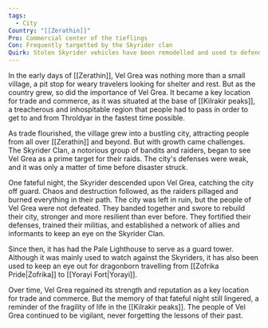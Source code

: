 ```yaml
---
tags:
  - City
Country: "[[Zerathin]]"
Pro: Commercial center of the tieflings
Con: Frequently targetted by the Skyrider clan
Quirk: Stolen Skyrider vehicles have been remodelled and used to defend against the Skyrider clan
---
```

In the early days of [[Zerathin]], Vel Grea was nothing more than a small village, a pit stop for weary travelers looking for shelter and rest. But as the country grew, so did the importance of Vel Grea. It became a key location for trade and commerce, as it was situated at the base of [[Kilrakir peaks]], a treacherous and inhospitable region that people had to pass in order to get to and from Throldyar in the fastest time possible.

As trade flourished, the village grew into a bustling city, attracting people from all over [[Zerathin]] and beyond. But with growth came challenges. The Skyrider Clan, a notorious group of bandits and raiders, began to see Vel Grea as a prime target for their raids. The city's defenses were weak, and it was only a matter of time before disaster struck.

One fateful night, the Skyrider descended upon Vel Grea, catching the city off guard. Chaos and destruction followed, as the raiders pillaged and burned everything in their path. The city was left in ruin, but the people of Vel Grea were not defeated. They banded together and swore to rebuild their city, stronger and more resilient than ever before. They fortified their defenses, trained their militias, and established a network of allies and informants to keep an eye on the Skyrider Clan.

Since then, it has had the Pale Lighthouse to serve as a guard tower. Although it was mainly used to watch against the Skyriders, it has also been used to keep an eye out for dragonborn travelling from [[Zofrika Pride|Zofrika]] to [[Yorayi Fort|Yorayi]].

Over time, Vel Grea regained its strength and reputation as a key location for trade and commerce. But the memory of that fateful night still lingered, a reminder of the fragility of life in the [[Kilrakir peaks]]. The people of Vel Grea continued to be vigilant, never forgetting the lessons of their past.